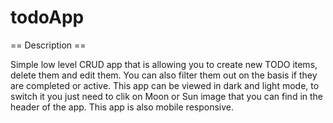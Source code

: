 # todoApp

== Description ==

Simple low level CRUD app that is allowing you to create new TODO items, delete them and edit them. You can also filter them out on the basis if they are completed or active. This app can be viewed in dark and light mode, to switch it you just need to clik on Moon or Sun image that you can find in the header of the app. This app is also mobile responsive.
